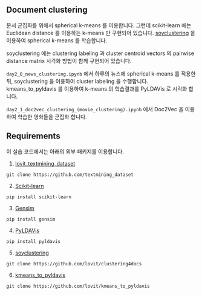 ## Document clustering

문서 군집화를 위해서 spherical k-means 를 이용합니다. 그런데 scikit-learn 에는 Euclidean distance 를 이용하는 k-means 만 구현되어 있습니다. [soyclustering][soyclustering] 을 이용하여 spherical k-means 를 학습합니다.

soyclustering 에는 clustering labeling 과 cluster centroid vectors 의 pairwise distance matrix 시각화 방법이 함께 구현되어 있습니다.

`day2_0_news_clustering.ipynb` 에서 하루의 뉴스에 spherical k-means 를 적용한 뒤, soyclustering 을 이용하여 cluster labeling 을 수행합니다. kmeans_to_pyldavis 를 이용하여 k-means 의 학습결과를 PyLDAVis 로 시각화 합니다.

`day2_1_doc2vec_clustering_(movie_clustering).ipynb` 에서 Doc2Vec 을 이용하여 학습한 영화들을 군집화 합니다.


## Requirements

이 실습 코드에서는 아래의 외부 패키지를 이용합니다.

1. [lovit_textmining_dataset](https://github.com/lovit/textmining_dataset)

```
git clone https://github.com/textmining_dataset
```

2. [Scikit-learn](https://scikit-learn.org/)

```
pip install scikit-learn
```

3. [Gensim](https://radimrehurek.com/gensim/)

```
pip install gensim
```

4. [PyLDAVis](https://github.com/bmabey/pyLDAvis)

```
pip install pyldavis
```

5. [soyclustering][soyclustering]

[soyclustering]: https://github.com/lovit/clustering4docs

```
git clone https://github.com/lovit/clustering4docs
```

6. [kmeans_to_pyldavis][kmeans_to_pyldavis]

[kmeans_to_pyldavis]: https://github.com/lovit/kmeans_to_pyldavis

```
git clone https://github.com/lovit/kmeans_to_pyldavis
```